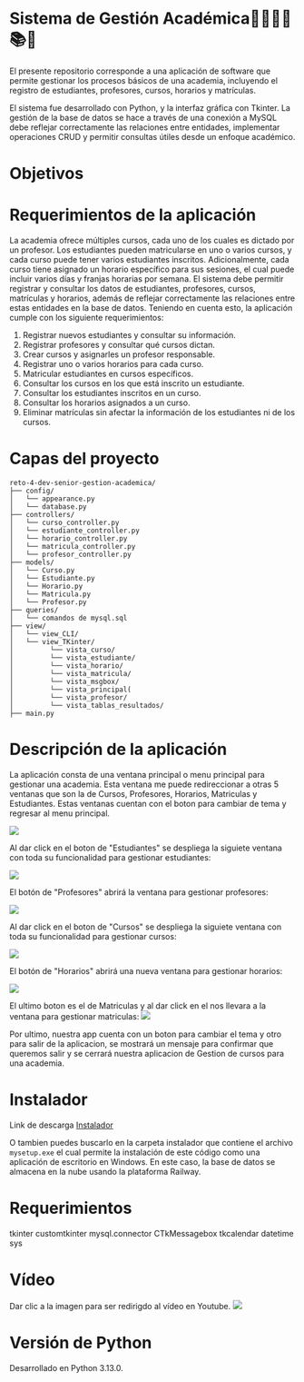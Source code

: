 # Sistema de Gestión Académica🧑‍🎓🧑‍🏫📚📑

El presente repositorio corresponde a una aplicación de software que permite gestionar los procesos básicos de una academia, incluyendo el registro de estudiantes, profesores, cursos, horarios y matrículas. 

El sistema fue desarrollado con Python, y la interfaz gráfica con Tkinter. La gestión de la base de datos se hace a través de una conexión a MySQL debe reflejar correctamente las relaciones entre entidades, implementar operaciones CRUD y permitir consultas útiles desde un enfoque académico.

# Objetivos

# Requerimientos de la aplicación

La academia ofrece múltiples cursos, cada uno de los cuales es dictado por un profesor. Los estudiantes pueden matricularse en uno o varios cursos, y cada curso puede tener varios estudiantes inscritos. Adicionalmente, cada curso tiene asignado un horario específico para sus sesiones, el cual puede incluir varios días y franjas horarias por semana.
El sistema debe permitir registrar y consultar los datos de estudiantes, profesores, cursos, matrículas y horarios, además de reflejar correctamente las relaciones entre estas entidades en la base de datos. Teniendo en cuenta esto, la aplicación cumple con los siguiente requerimientos:

1.	Registrar nuevos estudiantes y consultar su información.
2.	Registrar profesores y consultar qué cursos dictan.
3.	Crear cursos y asignarles un profesor responsable.
4.	Registrar uno o varios horarios para cada curso.
5.	Matricular estudiantes en cursos específicos.
6.	Consultar los cursos en los que está inscrito un estudiante.
7.	Consultar los estudiantes inscritos en un curso.
8.	Consultar los horarios asignados a un curso.
9.	Eliminar matrículas sin afectar la información de los estudiantes ni de los cursos.


# Capas del proyecto

```
reto-4-dev-senior-gestion-academica/
├── config/
│   └── appearance.py
│   └── database.py
├── controllers/
│   └── curso_controller.py
│   └── estudiante_controller.py
│   └── horario_controller.py
│   └── matricula_controller.py
│   └── profesor_controller.py
├── models/
│   └── Curso.py
│   └── Estudiante.py
│   └── Horario.py
│   └── Matricula.py
│   └── Profesor.py
├── queries/
│   └── comandos de mysql.sql
├── view/
│   └── view_CLI/
│   └── view_TKinter/
│         └── vista_curso/
│         └── vista_estudiante/
│         └── vista_horario/
│         └── vista_matricula/
│         └── vista_msgbox/
│         └── vista_principal(
│         └── vista_profesor/
│         └── vista_tablas_resultados/
├── main.py
```

# Descripción de la aplicación

La aplicación consta de una ventana principal o menu principal para gestionar una academia. Esta ventana me puede redireccionar a otras 5 ventanas que son la de Cursos, Profesores, Horarios, Matriculas y Estudiantes. Estas ventanas cuentan con el boton para cambiar de tema y regresar al menu principal. 

![](imgs/ventanaMenuPrincipal.png)

Al dar click en el boton de "Estudiantes" se despliega la siguiete ventana con toda su funcionalidad para gestionar estudiantes:

![](imgs/ventanaEstudiantes.png)

El botón de "Profesores"  abrirá la ventana para gestionar profesores:

![](imgs/ventanaProfesores.png)

Al dar click en el boton de "Cursos" se despliega la siguiete ventana con toda su funcionalidad para gestionar cursos:

![](imgs/ventanaCursos.png)

El botón de "Horarios"  abrirá una nueva ventana para gestionar horarios:

![](imgs/ventanaHorarios.png)

El ultimo boton es el de Matriculas y al dar click en el nos llevara a la ventana para gestionar matriculas:
![](imgs/ventanaMatriculas.png) 

Por ultimo, nuestra app cuenta con un boton para cambiar el tema y otro para salir de la aplicacion, se mostrará un mensaje para confirmar que queremos salir y se cerrará nuestra aplicacion de Gestion de cursos para una academia.



# Instalador
Link de descarga
[Instalador](https://laiberocol-my.sharepoint.com/:u:/g/personal/lacourtt_estudiante_ibero_edu_co/EYcQk8G_X89Ors70SO6_n1cB5Cqwczm68X8JXRUyyZk6Wg?e=7k8Y21)

O tambien puedes buscarlo en la carpeta instalador que contiene el archivo ```mysetup.exe``` el cual permite la instalación de este código como una aplicación de escritorio en Windows. En este caso, la base de datos se almacena en la nube usando la plataforma Railway. 



# Requerimientos
tkinter
customtkinter
mysql.connector
CTkMessagebox
tkcalendar
datetime
sys

# Vídeo

Dar clic a la imagen para ser redirigdo al vídeo en Youtube.
[![](imgs/video.png)](https://www.youtube.com/watch?v=CkaNK7CJsyY)


# Versión de Python

Desarrollado en Python 3.13.0.

